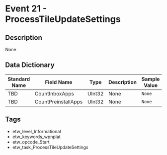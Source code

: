 # Event 21 - ProcessTileUpdateSettings

## Description
None

## Data Dictionary
|Standard Name|Field Name|Type|Description|Sample Value|
|---|---|---|---|---|
|TBD|CountInboxApps|UInt32|None|`None`|
|TBD|CountPreinstallApps|UInt32|None|`None`|

## Tags
* etw_level_Informational
* etw_keywords_wpnplat
* etw_opcode_Start
* etw_task_ProcessTileUpdateSettings